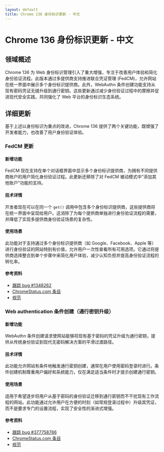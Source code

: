```yaml
---
layout: default
title: Chrome 136 身份标识更新 - 中文
---
```


# Chrome 136 身份标识更新 - 中文

## 领域概述

Chrome 136 为 Web 身份标识管理引入了重大增强，专注于改善用户体验和简化身份验证流程。此版本通过多提供商支持推进联合凭证管理 (FedCM)，允许网站在统一界面中展示多个身份标识提供商。此外，WebAuthn 条件创建功能支持从现有密码凭证无缝升级到通行密钥。这些更新通过减少身份验证过程中的摩擦并促进现代安全实践，共同强化了 Web 平台的身份标识生态系统。

## 详细更新

基于上述以身份标识为重点的改进，Chrome 136 提供了两个关键功能，既增强了开发者能力，也改善了用户身份验证体验。

### FedCM 更新

#### 新增功能
FedCM 现在支持在单个对话框界面中显示多个身份标识提供商，为拥有不同提供商账户的用户简化身份验证过程。此更新还移除了对 FedCM 被动模式中"添加其他账户"功能的支持。

#### 技术详情
开发者现在可以在同一个 `get()` 调用中包含多个身份标识提供商，这些提供商将在统一界面中呈现给用户。这消除了为每个提供商单独进行身份验证流程的需要，并降低了实现多提供商身份验证场景的复杂性。

#### 使用场景
此功能对于支持通过多个身份标识提供商（如 Google、Facebook、Apple 等）进行身份验证的网站特别有价值，允许用户一次性查看所有可用选项。它通过将提供商选择整合到单个步骤中来简化用户体验，减少认知负担并提高身份验证流程的转化率。

#### 参考资料
- [跟踪 bug #1348262](https://bugs.chromium.org/p/chromium/issues/detail?id=1348262)
- [ChromeStatus.com 条目](https://chromestatus.com/feature/5049732142194688)
- [规范](https://fedidcg.github.io/FedCM/)

### Web authentication 条件创建（通行密钥升级）

#### 新增功能
WebAuthn 条件创建请求使网站能够将现有基于密码的凭证升级为通行密钥，提供从传统身份验证到现代无密码解决方案的平滑过渡路径。

#### 技术详情
此功能允许网站有条件地触发通行密钥创建，通常在用户使用密码登录时进行。条件创建机制尊重用户偏好和系统能力，仅在满足适当条件时才提示创建通行密钥。

#### 使用场景
适用于希望逐步将用户从基于密码的身份验证迁移到通行密钥而不干扰现有工作流程的网站。此功能通过允许用户在方便的时刻（如常规登录过程中）升级其凭证，而不是要求专门的设置流程，实现了安全性的渐进式增强。

#### 参考资料
- [跟踪 bug #377758786](https://bugs.chromium.org/p/chromium/issues/detail?id=377758786)
- [ChromeStatus.com 条目](https://chromestatus.com/feature/5097871013068800)
- [规范](https://w3c.github.io/webauthn/#enum-credentialmediationrequirement)